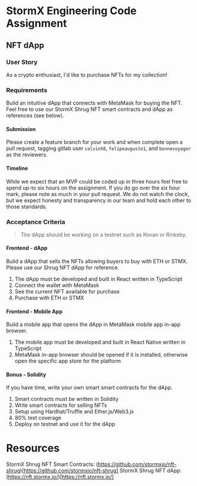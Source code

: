 # StormX Engineering Code Assignment

## NFT dApp

### User Story

As a crypto enthusiast, I'd like to purchase NFTs for my collection!

### Requirements

Build an intuitive dApp that connects with MetaMask for buying the NFT. Feel free to use our StormX Shrug NFT smart contracts and dApp as references (see below).

#### Submission

Please create a feature branch for your work and when complete open a pull request, tagging gitlab user `calvinh8`, `felipeaugusto1`, and `bonnevoyager` as the reviewers. 

#### Timeline

While we expect that an MVP could be coded up in three hours feel free to spend up-to six hours on the assignment. If you do go over the six hour mark, please note as much in your pull request. We do not watch the clock, but we expect honesty and transparency in our team and hold each other to those standards.

### Acceptance Criteria

> The dApp should be working on a testnet such as Kovan or Rinkeby.

#### Frontend - dApp

Build a dApp that sells the NFTs allowing buyers to buy with ETH or STMX. Please use our Shrug NFT dApp for reference.

1. The dApp must be developed and built in React written in TypeScript
2. Connect the wallet with MetaMask
3. See the current NFT available for purchase
4. Purchase with ETH or STMX

#### Frontend - Mobile App

Build a mobile app that opens the dApp in MetaMask mobile app in-app browser.

1. The mobile app must be developed and built in React Native written in TypeScript
2. MetaMask in-app browser should be opened if it is installed, otherwise open the specific app store for the platform

#### Bonus - Solidity

If you have time, write your own smart smart contracts for the dApp.

1. Smart contracts must be written in Solidity
2. Write smart contracts for selling NFTs
3. Setup using Hardhat/Truffle and Ether.js/Web3.js
4. 80% test coverage
5. Deploy on testnet and use it for the dApp

# Resources

StormX Shrug NFT Smart Contracts: (https://github.com/stormxio/nft-shrug)[https://github.com/stormxio/nft-shrug]
StormX Shrug NFT dApp: (https://nft.stormx.io/)[https://nft.stormx.io/]
